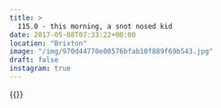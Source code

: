 ```yaml
---
title: >
  115.0 - this morning, a snot nosed kid
date: 2017-05-08T07:33:22+00:00
location: "Brixton"
image: "/img/970d44770e08576bfab10f889f69b543.jpg"
draft: false
instagram: true
---
```


{{<photo src="/img/970d44770e08576bfab10f889f69b543.jpg">}}
